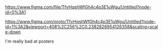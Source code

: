 https://www.figma.com/file/TfvHqshWfGh4c4p3E1uWgu/Untitled?node-id=0%3A1

https://www.figma.com/proto/TfvHqshWfGh4c4p3E1uWgu/Untitled?node-id=1%3A2&viewport=408%2C256%2C0.2382826954126358&scaling=scale-down

I'm really bad at posters
